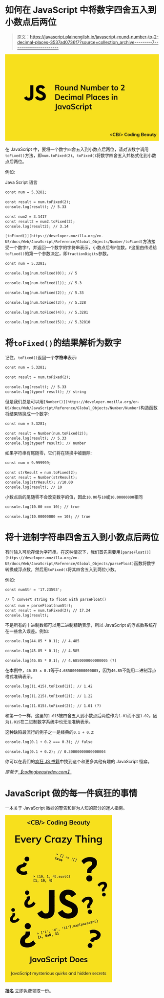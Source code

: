 # 如何在 JavaScript 中将数字四舍五入到小数点后两位

> 原文：<https://javascript.plainenglish.io/javascript-round-number-to-2-decimal-places-3537ad0736f7?source=collection_archive---------7----------------------->

![](img/b6495e642fd809a3caf22287735e36d9.png)

在 JavaScript 中，要将一个数字四舍五入到小数点后两位，请对该数字调用`toFixed()`方法，即`num.toFixed(2)`。`toFixed()`将数字四舍五入并格式化到小数点后两位。

例如:

Java Script 语言

```
const num = 5.3281;

const result = num.toFixed(2);
console.log(result); // 5.33

const num2 = 3.1417
const result2 = num2.toFixed(2);
console.log(result2); // 3.14
```

`[toFixed()](https://developer.mozilla.org/en-US/docs/Web/JavaScript/Reference/Global_Objects/Number/toFixed)`方法接受一个数字`F`，并返回一个数字的字符串表示，小数点后有`F`位数。`F`这里由传递给`toFixed()`的第一个参数决定，即`fractionDigits`参数。

```
const num = 5.3281;

console.log(num.toFixed(0)); // 5

console.log(num.toFixed(1)); // 5.3

console.log(num.toFixed(2)); // 5.33

console.log(num.toFixed(3)); // 5.328

console.log(num.toFixed(4)); // 5.3281

console.log(num.toFixed(5)); // 5.32810
```

# 将`toFixed()`的结果解析为数字

记住，`toFixed()`返回一个**字符串**表示:

```
const num = 5.3281;

const result = num.toFixed(2);

console.log(result); // 5.33
console.log(typeof result); // string
```

但是我们总是可以用`[Number()](https://developer.mozilla.org/en-US/docs/Web/JavaScript/Reference/Global_Objects/Number/Number)`构造函数将结果转换成一个数字:

```
const num = 5.3281;

const result = Number(num.toFixed(2));
console.log(result); // 5.33
console.log(typeof result); // number
```

如果字符串有尾随零，它们将在转换中被删除:

```
const num = 9.999999;

const strResult = num.toFixed(2);
const result = Number(strResult);
console.log(strResult); //10.00
console.log(result); // 10
```

小数点后的尾随零不会改变数字的值，因此`10.00`与`10`或`10.00000000`相同

```
console.log(10.00 === 10); // true

console.log(10.00000000 == 10); // true
```

# 将十进制字符串四舍五入到小数点后两位

有时输入可能存储为字符串。在这种情况下，我们首先需要用`[parseFloat()](https://developer.mozilla.org/en-US/docs/Web/JavaScript/Reference/Global_Objects/parseFloat)`函数将数字转换成浮点数，然后用`toFixed()`将其四舍五入到两位小数。

例如:

```
const numStr = '17.23593';

// 👇 convert string to float with parseFloat()
const num = parseFloat(numStr);
const result = num.toFixed(2); // 17.24
console.log(result);
```

不是所有的十进制数都可以用二进制精确表示，所以 JavaScript 的浮点数系统存在一些舍入误差。例如:

```
console.log(44.85 * 0.1); // 4.485

console.log(45.85 * 0.1); // 4.585

console.log(46.85 * 0.1); // 4.6850000000000005 (?)
```

在本例中，`46.85 x 0.1`等于`4.6850000000000005`，因为`46.85`不能用二进制浮点格式准确表示。

```
console.log((1.415).toFixed(2)); // 1.42

console.log((1.215).toFixed(2)); // 1.22

console.log((1.015).toFixed(2)); // 1.01 (?)
```

和第一个一样，这里的`1.015`被四舍五入到小数点后两位作为`1.01`而不是`1.02`，因为`1.015`在二进制数字系统中也无法准确表示。

这种缺陷最流行的例子之一是经典的`0.1 + 0.2`:

```
console.log(0.1 + 0.2 === 0.3); // false

console.log(0.1 + 0.2); // 0.30000000000000004
```

你可以在我们的[疯狂 JS 书籍](https://codingbeautydev.com/crazy-js-book)中找到这个和更多其他有趣的 JavaScript 怪癖。

*原载于*[*【codingbeautydev.com】*](https://cbdev.link/96e6d7)

# JavaScript 做的每一件疯狂的事情

一本关于 JavaScript 微妙的警告和鲜为人知的部分的迷人指南。

![](img/143ee152ba78025ea8643ba5b9726a20.png)

[**报名**](https://cbdev.link/d3c4eb) 立即免费领取一份。
